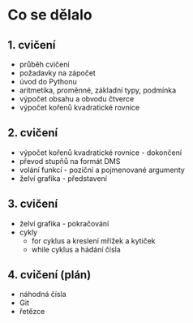 # Co se dělalo

## 1. cvičení
* průběh cvičení
* požadavky na zápočet
* úvod do Pythonu
* aritmetika, proměnné, základní typy, podmínka
* výpočet obsahu a obvodu čtverce
* výpočet kořenů kvadratické rovnice

## 2. cvičení
* výpočet kořenů kvadratické rovnice - dokončení
* převod stupňů na formát DMS
* volání funkcí - poziční a pojmenované argumenty
* želví grafika - představení

## 3. cvičení
* želví grafika - pokračování
* cykly 
  * for cyklus a kreslení mřížek a kytiček
  * while cyklus a hádání čísla

## 4. cvičení (plán)
* náhodná čísla
* Git
* řetězce

